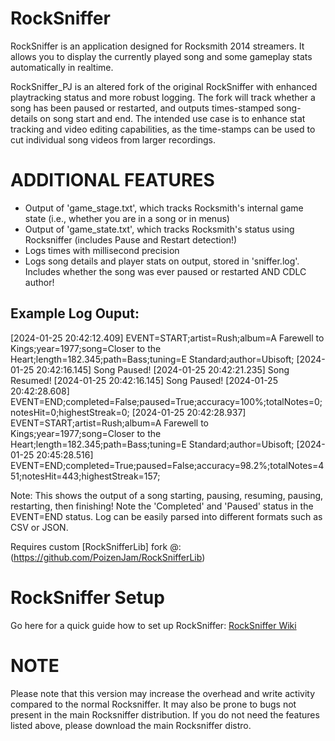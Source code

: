 # RockSniffer
RockSniffer is an application designed for Rocksmith 2014 streamers.
It allows you to display the currently played song and some gameplay stats automatically in realtime.

RockSniffer_PJ is an altered fork of the original RockSniffer with enhanced playtracking status and more robust logging. 
The fork will track whether a song has been paused or restarted, and outputs times-stamped song-details on song start and end. 
The intended use case is to enhance stat tracking and video editing capabilities, as the time-stamps can be used to cut individual song videos from larger recordings.

# ADDITIONAL FEATURES
- Output of 'game_stage.txt', which tracks Rocksmith's internal game state (i.e., whether you are in a song or in menus)
- Output of 'game_state.txt', which tracks Rocksmith's status using Rocksniffer (includes Pause and Restart detection!)
- Logs times with millisecond precision
- Logs song details and player stats on output, stored in 'sniffer.log'. Includes whether the song was ever paused or restarted AND CDLC author!

## Example Log Ouput:
[2024-01-25 20:42:12.409] EVENT=START;artist=Rush;album=A Farewell to Kings;year=1977;song=Closer to the Heart;length=182.345;path=Bass;tuning=E Standard;author=Ubisoft;
[2024-01-25 20:42:16.145] Song Paused!
[2024-01-25 20:42:21.235] Song Resumed!
[2024-01-25 20:42:16.145] Song Paused!
[2024-01-25 20:42:28.608] EVENT=END;completed=False;paused=True;accuracy=100%;totalNotes=0;notesHit=0;highestStreak=0;
[2024-01-25 20:42:28.937] EVENT=START;artist=Rush;album=A Farewell to Kings;year=1977;song=Closer to the Heart;length=182.345;path=Bass;tuning=E Standard;author=Ubisoft;
[2024-01-25 20:45:28.516] EVENT=END;completed=True;paused=False;accuracy=98.2%;totalNotes=451;notesHit=443;highestStreak=157;

Note: This shows the output of a song starting, pausing, resuming, pausing, restarting, then finishing! Note the 'Completed' and 'Paused' status in the EVENT=END status.
Log can be easily parsed into different formats such as CSV or JSON.

Requires custom [RockSnifferLib] fork @: (https://github.com/PoizenJam/RockSnifferLib)

# RockSniffer Setup
Go here for a quick guide how to set up RockSniffer: [RockSniffer Wiki](https://github.com/kokolihapihvi/RockSniffer/wiki/Set-Up)

# NOTE

Please note that this version may increase the overhead and write activity compared to the normal Rocksniffer.
It may also be prone to bugs not present in the main Rocksniffer distribution.
If you do not need the features listed above, please download the main Rocksniffer distro.